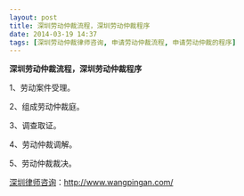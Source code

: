 ```yaml
---
layout: post
title: 深圳劳动仲裁流程，深圳劳动仲裁程序
date: 2014-03-19 14:37
tags: [深圳劳动仲裁律师咨询, 申请劳动仲裁流程, 申请劳动仲裁的程序]
---
```

<strong>深圳劳动仲裁流程，深圳劳动仲裁程序</strong>

1、劳动案件受理。

2、组成劳动仲裁庭。

3、调查取证。

4、劳动仲裁调解。

5、劳动仲裁裁决。

<a href="http://www.wangpingan.com/">深圳律师咨询</a>：<a href="http://www.wangpingan.com/">http://www.wangpingan.com/</a>

